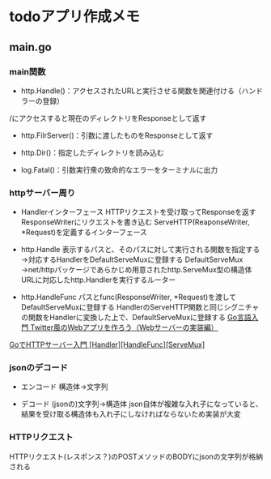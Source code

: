 # todoアプリ作成メモ

## main.go

### main関数

- http.Handle()：アクセスされたURLと実行させる関数を関連付ける（ハンドラーの登録）

/にアクセスすると現在のディレクトリをResponseとして返す

- http.FilrServer()：引数に渡したものをResponseとして返す

- http.Dir()：指定したディレクトリを読み込む

- log.Fatal()：引数実行衆の致命的なエラーをターミナルに出力

### httpサーバー周り

- Handlerインターフェース
HTTPリクエストを受け取ってResponseを返す
ResponseWriterにリクエストを書き込む
ServeHTTP(ReaponseWriter, *Request)を定義するインターフェース

- http.Handle
表示するパスと、そのパスに対して実行される関数を指定する
→対応するHandlerをDefaultServeMuxに登録する
DefaultServeMux
→net/httpパッケージであらかじめ用意されたhttp.ServeMux型の構造体
 URLに対応したhttp.Handlerを実行するルーター

- http.HandleFunc
パスとfunc(ResponseWriter, *Request)を渡してDefaultServeMuxに登録する
HandlerのServeHTTP関数と同じシグニチャの関数をHandlerに変換した上で、DefaultServeMuxに登録する
[Go言語入門 Twitter風のWebアプリを作ろう（Webサーバーの実装編）](https://blog.kannart.co.jp/programming/2026/)

[GoでHTTPサーバー入門 [Handler][HandleFunc][ServeMux]](https://noumenon-th.net/programming/2019/09/12/handler/)

### jsonのデコード
- エンコード
構造体→文字列

- デコード
(jsonの)文字列→構造体
json自体が複雑な入れ子になっていると、結果を受け取る構造体も入れ子にしなければならないため実装が大変

### HTTPリクエスト
HTTPリクエスト(レスポンス？)のPOSTメソッドのBODYにjsonの文字列が格納される
